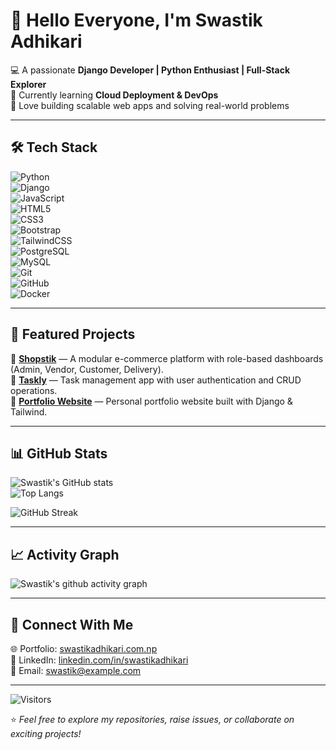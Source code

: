 # 👋 Hello Everyone, I'm Swastik Adhikari  

💻 A passionate **Django Developer | Python Enthusiast | Full-Stack Explorer**  
🌱 Currently learning **Cloud Deployment & DevOps**  
🚀 Love building scalable web apps and solving real-world problems  

---

## 🛠️ Tech Stack  

![Python](https://img.shields.io/badge/Python-3776AB?style=for-the-badge&logo=python&logoColor=white)  
![Django](https://img.shields.io/badge/Django-092E20?style=for-the-badge&logo=django&logoColor=white)  
![JavaScript](https://img.shields.io/badge/JavaScript-323330?style=for-the-badge&logo=javascript&logoColor=F7DF1E)  
![HTML5](https://img.shields.io/badge/HTML5-E34F26?style=for-the-badge&logo=html5&logoColor=white)  
![CSS3](https://img.shields.io/badge/CSS3-1572B6?style=for-the-badge&logo=css3&logoColor=white)  
![Bootstrap](https://img.shields.io/badge/Bootstrap-563D7C?style=for-the-badge&logo=bootstrap&logoColor=white)  
![TailwindCSS](https://img.shields.io/badge/Tailwind_CSS-38B2AC?style=for-the-badge&logo=tailwind-css&logoColor=white)  
![PostgreSQL](https://img.shields.io/badge/PostgreSQL-316192?style=for-the-badge&logo=postgresql&logoColor=white)  
![MySQL](https://img.shields.io/badge/MySQL-005C84?style=for-the-badge&logo=mysql&logoColor=white)  
![Git](https://img.shields.io/badge/Git-F05032?style=for-the-badge&logo=git&logoColor=white)  
![GitHub](https://img.shields.io/badge/GitHub-181717?style=for-the-badge&logo=github&logoColor=white)  
![Docker](https://img.shields.io/badge/Docker-2496ED?style=for-the-badge&logo=docker&logoColor=white)  

---

## 📌 Featured Projects  

🔹 [**Shopstik**](https://github.com/sskadk/shopstik) — A modular e-commerce platform with role-based dashboards (Admin, Vendor, Customer, Delivery).  
🔹 [**Taskly**](https://github.com/sskadk/taskly) — Task management app with user authentication and CRUD operations.  
🔹 [**Portfolio Website**](https://github.com/sskadk/portfolio) — Personal portfolio website built with Django & Tailwind.  

---

## 📊 GitHub Stats  

![Swastik's GitHub stats](https://github-readme-stats.vercel.app/api?username=sskadk&show_icons=true&theme=tokyonight)  
![Top Langs](https://github-readme-stats.vercel.app/api/top-langs/?username=sskadk&layout=compact&theme=tokyonight)  

![GitHub Streak](https://streak-stats.demolab.com?user=sskadk&theme=tokyonight&border_radius=5&date_format=M%20j%5B%2C%20Y%5D)  

---

## 📈 Activity Graph  

![Swastik's github activity graph](https://github-readme-activity-graph.vercel.app/graph?username=sskadk&theme=tokyo-night)  

---

## 🤝 Connect With Me  

🌐 Portfolio: [swastikadhikari.com.np](https://swastikadhikari.com.np)  
💼 LinkedIn: [linkedin.com/in/swastikadhikari](https://linkedin.com/in/swastikadhikari)  
📧 Email: swastik@example.com  

---

![Visitors](https://komarev.com/ghpvc/?username=sskadk&style=for-the-badge)  

⭐️ *Feel free to explore my repositories, raise issues, or collaborate on exciting projects!*  
